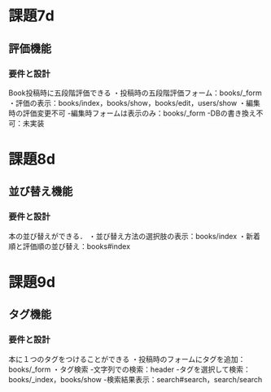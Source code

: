 # 課題7d
## 評価機能
### 要件と設計
Book投稿時に五段階評価できる
・投稿時の五段階評価フォーム：books/_form
・評価の表示：books/index，books/show，books/edit，users/show
・編集時の評価変更不可
  -編集時フォームは表示のみ：books/_form
  -DBの書き換え不可：未実装
  
# 課題8d
## 並び替え機能
### 要件と設計
本の並び替えができる．
・並び替え方法の選択肢の表示：books/index
・新着順と評価順の並び替え：books#index

# 課題9d
## タグ機能
### 要件と設計
本に１つのタグをつけることができる
・投稿時のフォームにタグを追加：books/_form
・タグ検索
  -文字列での検索：header
  -タグを選択して検索：books/_index，books/show
  -検索結果表示：search#search，search/search